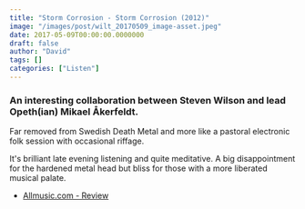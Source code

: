 ```yaml
---
title: "Storm Corrosion - Storm Corrosion (2012)"
image: "/images/post/wilt_20170509_image-asset.jpeg"
date: 2017-05-09T00:00:00.0000000
draft: false
author: "David"
tags: []
categories: ["Listen"]
---
```

### An interesting collaboration between Steven Wilson and lead Opeth(ian) Mikael Åkerfeldt.

 Far removed from Swedish Death Metal and more like a pastoral electronic folk session with occasional riffage.

 It's brilliant late evening listening and quite meditative. A big disappointment for the hardened metal head but bliss for those with a more liberated musical palate.

-  [Allmusic.com - Review](http://www.allmusic.com/album/storm-corrosion-mw0002325271)